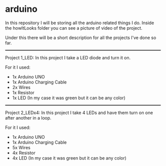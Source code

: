 # arduino

In this repository I will be storing all the
arduino related things I do. Inside the howItLooks
folder you can see a picture of video of the
project.

Under this there will be a short description
for all the projects I've done so far.

<hr style="border:1px solid gray">
Project 1_LED:
In this project I take a LED diode and turn it on.

For it I used:

- 1x Arduino UNO
- 1x Arduino Charging Cable
- 2x Wires
- 1x Resistor
- 1x LED (In my case it was green but it can be any color)
<hr style="border:1px solid gray">
Project 2_LEDx4:
In this project I take 4 LEDs and have them turn on one
after another in a loop.


For it I used:
- 1x Arduino UNO
- 1x Arduino Charging Cable
- 5x Wires
- 4x Resistor
- 4x LED (In my case it was green but it can be any color)